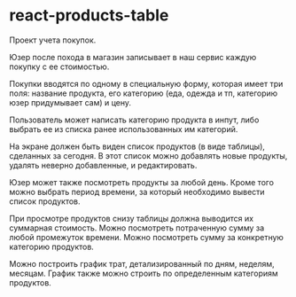 # react-products-table

Проект учета покупок.

Юзер после похода в магазин записывает
в наш сервис каждую покупку с ее стоимостью.

Покупки вводятся по одному в специальную форму,
которая имеет три поля: название продукта, его категорию
(еда, одежда и тп, категорию юзер придумывает сам) и цену.

Пользователь может написать категорию продукта в инпут,
либо выбрать ее из списка ранее использованных им категорий.

На экране должен быть виден список продуктов (в виде таблицы),
сделанных за сегодня. В этот список можно добавлять
новые продукты, удалять неверно добавленные,
и редактировать.

Юзер может также посмотреть продукты
за любой день. Кроме того можно выбрать период
времени, за который необходимо вывести список
продуктов.

При просмотре продуктов снизу таблицы должна
выводится их суммарная стоимость. Можно посмотреть
потраченную сумму за любой промежуток времени.
Можно посмотреть сумму за конкретную категорию
продуктов.

Можно построить график трат, детализированный
по дням, неделям, месяцам. График также можно
строить по определенным категориям продуктов.
